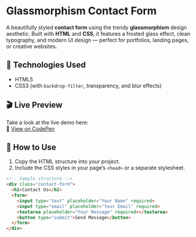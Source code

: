 # Glassmorphism Contact Form

A beautifully styled **contact form** using the trendy **glassmorphism** design aesthetic. Built with **HTML** and **CSS**, it features a frosted glass effect, clean typography, and modern UI design — perfect for portfolios, landing pages, or creative websites.

## 🧰 Technologies Used

- HTML5  
- CSS3 (with `backdrop-filter`, transparency, and blur effects)  

## 🎬 Live Preview

Take a look at the live demo here:  
🔗 [View on CodePen](https://codepen.io/icreativod/pen/OPPXdwN)

## 🚀 How to Use

1. Copy the HTML structure into your project.
2. Include the CSS styles in your page’s `<head>` or a separate stylesheet.

```html
<!-- Sample structure -->
<div class="contact-form">
  <h2>Contact Us</h2>
  <form>
    <input type="text" placeholder="Your Name" required>
    <input type="email" placeholder="Your Email" required>
    <textarea placeholder="Your Message" required></textarea>
    <button type="submit">Send Message</button>
  </form>
</div>
